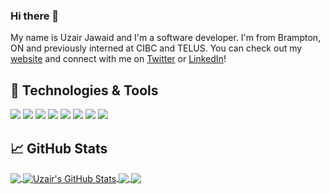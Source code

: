 ### Hi there 👋

My name is Uzair Jawaid and I'm a software developer.  I'm from Brampton, ON and previously interned at CIBC and TELUS.  You can check out my [website][1] and connect with me on [Twitter][2] or [LinkedIn][3]!

## 🔧 Technologies & Tools
![](https://img.shields.io/badge/OS-Linux-informational?style=flat&logo=linux&logoColor=white&color=2bbc8a)
![](https://img.shields.io/badge/OS-Windows-informational?style=flat&logo=windows&logoColor=white&color=2bbc8a)
![](https://img.shields.io/badge/Editor-VS_Code-informational?style=flat&logo=VS-code&logoColor=white&color=2bbc8a)
![](https://img.shields.io/badge/Code-Java-informational?style=flat&logo=java&logoColor=white&color=2bbc8a)
![](https://img.shields.io/badge/Code-Python-informational?style=flat&logo=python&logoColor=white&color=2bbc8a)
![](https://img.shields.io/badge/Code-JavaScript-informational?style=flat&logo=javascript&logoColor=white&color=2bbc8a)
![](https://img.shields.io/badge/Tools-MySQL-informational?style=flat&logo=mysql&logoColor=white&color=2bbc8a)
![](https://img.shields.io/badge/Tools-MongoDB-informational?style=flat&logo=mongodb&logoColor=white&color=2bbc8a)


## &#x1f4c8; GitHub Stats


<a href="https://github.com/UzairJ99/UzairJ99">
  <img align="center" src="https://github-readme-stats.vercel.app/api/top-langs/?username=UzairJ99&hide=python,html&title_color=ffffff&text_color=c9cacc&icon_color=2bbc8a&bg_color=1d1f21" />
</a>
<a href="https://github.com/UzairJ99/UzairJ99">
  <img align="center" src="https://github-readme-stats.vercel.app/api?username=UzairJ99&show_icons=true&line_height=27&count_private=true&title_color=ffffff&text_color=c9cacc&icon_color=2bbc8a&bg_color=1d1f21" alt="Uzair's GitHub Stats" />
</a>

<a href="https://github.com/UzairJ99/thought-bubbles">
  <img align="center" src="https://github-readme-stats.vercel.app/api/pin/?username=UzairJ99&repo=thought-bubbles&title_color=ffffff&text_color=c9cacc&icon_color=2bbc8a&bg_color=1d1f21" />
</a>


<a href="https://github.com/UzairJ99/pacemaker-project">
  <img align="center" src="https://github-readme-stats.vercel.app/api/pin/?username=UzairJ99&repo=PythonLeetCode&title_color=ffffff&text_color=c9cacc&icon_color=2bbc8a&bg_color=1d1f21" />
</a>    

[1]: http://www.uzairjawaid.com
[2]: https://www.twitter.com/UzairJ99
[3]: https://www.linkedin.com/in/jawaidu
